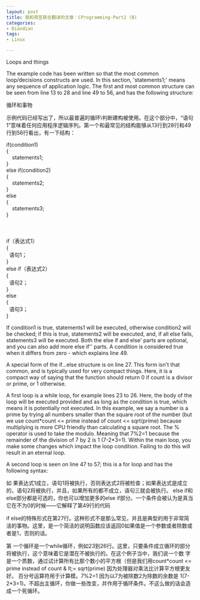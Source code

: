 ```yaml
---
layout: post
title: 我和荷笠联合翻译的文章：CProgramming-Part2 (B)
categories:
- Diandian
tags:
- Linux

---
```

<p>Loops and things</p>
<p>The example code has been written so that the most common loop/decisions constructs are used. In this section, 'statements1;' means any sequence of application logic. The first and most common structure can be seen from line 13 to 28 and line 49 to 56, and has the following structure:</p>
<p>循环和事物</p>
<p>示例代码已经写出了，所以最普遍的循环\判断建构被使用。在这个部分中，“语句1”意味着任何应用程序逻辑序列。第一个和最常见的结构能够从13行到28行和49行到56行看出，有一下结构：</p>
<p>if(condition1)<br />{<br />&nbsp;&nbsp;&nbsp; statements1;<br />}<br />else if(condition2)<br />{<br />&nbsp;&nbsp;&nbsp; statements2;<br />}<br />else<br />{<br />&nbsp;&nbsp;&nbsp; statements3;<br />}<br /><br /><br /><br />if（表达式1）<br />{<br />&nbsp;&nbsp;语句1；<br />}<br />else if（表达式2）<br />{<br />&nbsp;&nbsp;语句2；<br />}<br />else<br />{<br />&nbsp;&nbsp;语句3；<br />}<br /></p>
<p>If condition1 is true, statements1 will be executed, otherwise condition2 will be checked; if this is true, statements2 will be executed, and, if all else fails, statements3 will be executed. Both the else if and else' parts are optional, and you can also add more else if'' parts. A condition is considered true when it differs from zero - which explains line 49.</p>
<p>A special form of the if...else structure is on line 27. This form isn't that common, and is typically used for very compact things. Here, it is a compact way of saying that the function should return 0 if count is a divisor or prime, or 1 otherwise.</p>
<p>A first loop is a while loop, for example lines 23 to 26. Here, the body of the loop will be executed provided and as long as the condition is true, which means it is potentially not executed. In this example, we say a number is a prime by trying all numbers smaller than the square root of the number (but we use count*count &lt;= prime instead of count &lt;= sqrt(prime) because multiplying is more CPU friendly than calculating a square root. The % operator is used to take the modulo. Meaning that 7%2=1 because the remainder of the division of 7 by 2 is 1 (7-2*3=1). Within the main loop, you make some changes which impact the loop condition. Failing to do this will result in an eternal loop.</p>
<p>A second loop is seen on line 47 to 57; this is a for loop and has the following syntax:</p>
<p>如 果表达式1成立，语句1将被执行，否则表达式2将被检查；如果表达式是成立的，语句2将被执行，并且，如果所有的都不成立，语句三就会被执行。 else if和else部分都是可选的，你也可以增加更多的else if部分。一个条件会被认为是真当它在不为0的时候——它解释了第49行的代码</p>
<p>if else的特殊形式在第27行。这种形式不是那么常见，并且是典型的用于非常简洁的事物。这里，是一个简洁的说明函数应该返回0如果值是一个参数或者除数或者是1，否则的话。</p>
<p>第 一个循环是一个while循环，例如23到26行。这里，只要条件成立循环的部分将被执行，这个意味着它是潜在不被执行的。在这个例子当中，我们说一个数 字是一个质数，通过试计算所有比那个数小的平方根（但是我们用count*count &lt;= prime instead of count &amp; lt;= sqrt(prime) 因为处理器对乘法比计算平方根更友好。 百分号运算符用于计算模。7%2=1 因为以7为被除数2为除数的余数是 1(7-2*3=1)。不超出主循环，你做一些改变，并作用于循环条件。不这么做的话会造成一个死循环。</p>
<br />